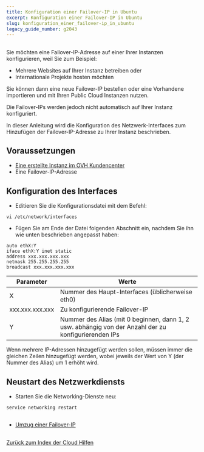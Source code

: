 ```yaml
---
title: Konfiguration einer Failover-IP in Ubuntu
excerpt: Konfiguration einer Failover-IP in Ubuntu
slug: konfiguration_einer_failover-ip_in_ubuntu
legacy_guide_number: g2043
---
```



## 
Sie möchten eine Failover-IP-Adresse auf einer Ihrer Instanzen konfigurieren, weil Sie zum Beispiel:


- Mehrere Websites auf Ihrer Instanz betreiben oder
- Internationale Projekte hosten möchten


Sie können dann eine neue Failover-IP bestellen oder eine Vorhandene importieren und mit Ihren Public Cloud Instanzen nutzen.

Die Failover-IPs werden jedoch nicht automatisch auf Ihrer Instanz konfiguriert. 

In dieser Anleitung wird die Konfiguration des Netzwerk-Interfaces zum Hinzufügen der Failover-IP-Adresse zu Ihrer Instanz beschrieben.


## Voraussetzungen

- [Eine erstellte Instanz im OVH Kundencenter]({legacy}1775)
- Eine Failover-IP-Adresse




## Konfiguration des Interfaces

- Editieren Sie die Konfigurationsdatei mit dem Befehl:

```
vi /etc/network/interfaces
```


- Fügen Sie am Ende der Datei folgenden Abschnitt ein, nachdem Sie ihn wie unten beschrieben angepasst haben:

```
auto ethX:Y
iface ethX:Y inet static
address xxx.xxx.xxx.xxx
netmask 255.255.255.255
broadcast xxx.xxx.xxx.xxx
```



|Parameter|Werte|
|---|---|
|X|Nummer des Haupt-Interfaces (üblicherweise eth0)|
|xxx.xxx.xxx.xxx|Zu konfigurierende Failover-IP|
|Y|Nummer des Alias (mit 0 beginnen, dann 1, 2 usw. abhängig von der Anzahl der zu konfigurierenden IPs|


Wenn mehrere IP-Adressen hinzugefügt werden sollen, müssen immer die gleichen Zeilen hinzugefügt werden, wobei jeweils der Wert von Y (der Nummer des Alias) um 1 erhöht wird.


## Neustart des Netzwerkdiensts

- Starten Sie die Networking-Dienste neu:

```
service networking restart
```





## 

- [Umzug einer Failover-IP]({legacy}1890)




## 
[Zurück zum Index der Cloud Hilfen]({legacy}1785)

